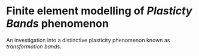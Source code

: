 # Finite element modelling of *Plasticty Bands* phenomenon

An investigation into a distinctive plasticity phenomenon known as *transformation 
bands*. 

